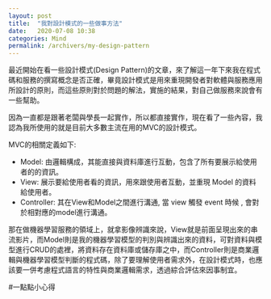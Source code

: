 ```yaml
---
layout: post
title:  "我對設計模式的一些做事方法"
date:   2020-07-08 10:38
categories: Mind
permalink: /archivers/my-design-pattern
---
```


最近開始在看一些設計模式(Design Pattern)的文章，來了解這一年下來我在程式碼和服務的撰寫概念是否正確，畢竟設計模式是用來重現開發者對軟體與服務應用所設計的原則，而這些原則對於問題的解法，實施的結果，對自己做服務來說會有一些幫助。

因為一直都是跟著老闆與學長一起實作，所以都直接實作，現在看了一些內容，我認為我所使用的就是目前大多數主流在用的MVC的設計模式。

MVC的相關定義如下:
- Model: 由邏輯構成，其能直接與資料庫進行互動，包含了所有要展示給使用者的的資訊。
- View: 展示要給使用者看的資訊，用來跟使用者互動，並重現 Model 的資料給使用者。
- Controller: 其在View和Model之間進行溝通, 當 view 觸發 event 時候 , 會對於相對應的model進行溝通。

那在做機器學習服務的領域上，就拿影像辨識來說，View就是前面呈現出來的串流影片，而Model則是我的機器學習模型的判別與辨識出來的資料，可對資料與模型進行CRUD的處裡，將資料存在資料庫或儲存庫之中，而Controller則是商業邏輯與機器學習模型判斷的程式碼，除了要理解使用者需求外，在設計模式時，也應該要一併考慮程式語言的特性與商業邏輯需求，透過綜合評估來因事制宜。

#一點點小心得
